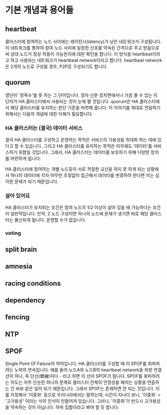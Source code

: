 # 기본 개념과 용어들

## heartbeat

클러스터에 참여하는 노드 사이에는 레이턴시(latency)가 낮은 네트워크가 구성됩니다.
이 네트워크를 통하여 참여 노드 사이에 일정한 신호를 약속된 간격으로 주고 받음으로써
상대 노드가 정상 작동이 가능한지에 대한 확인을 합니다. 이 방식을 heartbeat이라고 하고
사용되는 네트워크가 heartbeat network이라고 합니다.
heartbeat network은 2개의 노드로 구성될 경우, P2P로 구성되기도 합니다.

## quorum

영단어 '정족수'를 뜻 하는 그 단어입니다.
영자 신문 정치면에서나 가끔 볼 수 있는 이 단어가
HA 클러스터에서 사용되는 것이 눈에 띌 것입니다.
quorum은 HA 클러스터에서 해당 클러스터를 유지하는 판단 기준을 마련해 줍니다.
이 이야기를 제대로 전달하기 위해서는 다음의 개념에 대한 이해가 필요합니다.

### HA 클러스터는 (결국) 데이터 서비스

결국 HA 클러스터를 구성하고 운영하는 목적은 서비스의 가용성을 최대화
하는 데에 있다고 할 수 있습니다. 그리고 HA 클러스터를 유지하는 목적은
아무래도 '데이터'를 서비스하기 위함일 것입니다.
그래서, HA 클러스터는 데이터를 보호하기 위해 다양한 장치를 마련하게 됩니다.

HA 클러스터에 참여하는 개별 노드등이 서로 적절한 교신을 하지 못 하게 되는 상황에서
하나의 데이터에 각자 아무런 조정없이 접근해서 데이터를 변경하려 한다면
이는 심각한 문제가 되기 때문입니다.

### 살아 있어요

HA 클러스터가 유지되는 조건은 참여 노드의 1/2 이상이 살아 있을 때 가능하다는 조건이 일반적입니다.
만약, 2 노드 구성이면 하나의 노드에 문제가 생기면 바로 해당 클러스터는 불신되게 됩니다. 운영할 수가 없습니다.

### voting

## split brain

## amnesia

## racing conditions

## dependency

## fencing

## NTP

## SPOF

Single Point Of Failure의 약어입니다. HA 클러스터를 구성할 때 이 SPOF를 회피하려는 노력의 연속입니다.
예를 들어 노드A와 노드B의 heartbeat network을 위한 연결선이 하나, 즉 단선(單線)이다 - 라고 하면 이 선이
SPOF가 됩니다. SPOF를 회피하려는 의도는 아주 단순한 하나의 문제로 클러스터 전체의 안정성을 해치는
상황을 연출하는 건 바보 같은 일이 되기 때문입니다. 그래서 SPOF는 존재하면 안 되는 것입니다.
이를 지칭해서 '이중화' 등으로 우리나라에서는 말하는데, 시간이 지나다 보니, '이중화' = '고가용성'
이라는 식의 인식이 만들어져 있습니다. 그러나, '이중화'가 반드시 고가용성을 약속하는 것이 아닙니다.
하위 집합이라고 봐야 할 듯 합니다.
